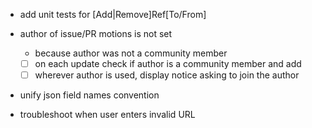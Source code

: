 - add unit tests for [Add|Remove]Ref[To/From]

- author of issue/PR motions is not set
  - because author was not a community member
  - [ ] on each update check if author is a community member and add
  - [ ] wherever author is used, display notice asking to join the author

- unify json field names convention

- troubleshoot when user enters invalid URL